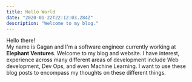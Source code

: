 ```yaml
---
title: Hello World
date: "2020-01-22T22:12:03.284Z"
description: "Welcome to my blog."
---
```


Hello there!
<br/>
My name is Gagan and I'm a software engineer currently working at **Elephant Ventures**. Welcome to my blog and website. I have interest, experience across many different areas of development include Web development, Dev Ops, and even Machine Learning. I want to use these blog posts to encompass my thoughts on these different things.
